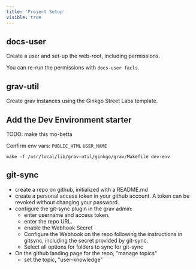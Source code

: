 ```yaml
---
title: 'Project Setup'
visible: true
---
```


## docs-user

Create a user and set-up the web-root, including permissions.

You can re-run the permissions with `docs-user facls`.

## grav-util

Create grav instances using the Ginkgo Street Labs template.

## Add the Dev Environment starter

TODO: make this mo-betta

Confirm env vars: `PUBLIC_HTML` `USER_NAME`

`make -f /usr/local/lib/grav-util/ginkgo/grav/Makefile dev-env`

## git-sync

- create a repo on github, initialized with a README.md
- create a personal access token in your github account.  A token can be revoked without changing your password.
- configure the git-sync plugin in the grav admin:
  - enter username and access token.
  - enter the repo URL.
  - enable the Webhook Secret
  - Configure the Webhook on the repo following the instructions in gitsync, including the secret provided by git-sync.
  - Select all options for folders to sync for git-sync
 - On the github landing page for the repo, "manage topics"
   - set the topic, "user-knowledge"

